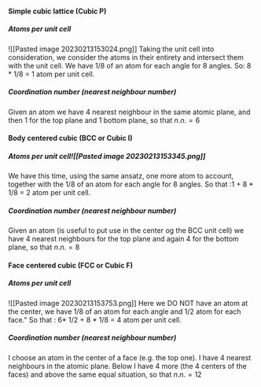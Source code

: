 #### Simple cubic lattice (Cubic P)
##### Atoms per unit cell
![[Pasted image 20230213153024.png]]
Taking the unit cell into consideration, we consider the atoms in their entirety and intersect them with the unit cell. We have 1/8 of an atom for each angle for 8 angles. So: 8 * 1/8 = 1 atom per unit cell.
##### Coordination number (nearest neighbour number)
Given an atom we have 4 nearest neighbour in the same atomic plane, and then 1 for the top plane and 1 bottom plane, so that $n.n. = 6$

#### Body centered cubic (BCC or Cubic I)
##### Atoms per unit cell![[Pasted image 20230213153345.png]]
We have this time, using the same ansatz, one more atom to account, together with the 1/8 of an atom for each angle for 8 angles. So that :1 + 8 * 1/8 = 2 atom per unit cell.
##### Coordination number (nearest neighbour number)
Given an atom (is useful to put use in the center og the BCC unit cell) we have 4 nearest neighbours for the top plane and again 4 for the bottom plane, so that $n.n. = 8$
#### Face centered cubic (FCC or Cubic F)
##### Atoms per unit cell
![[Pasted image 20230213153753.png]]
Here we DO NOT have an atom at the center, we have 1/8 of an atom for each angle and 1/2 atom for each face." So that : 6* 1/2 + 8 * 1/8 = 4 atom per unit cell.
##### Coordination number (nearest neighbour number)
I choose an atom in the center of a face (e.g. the top one). I have 4 nearest neighbours in the atomic plane. Below I have 4 more (the 4 centers of the faces) and above the same equal situation, so that $n.n. = 12$
